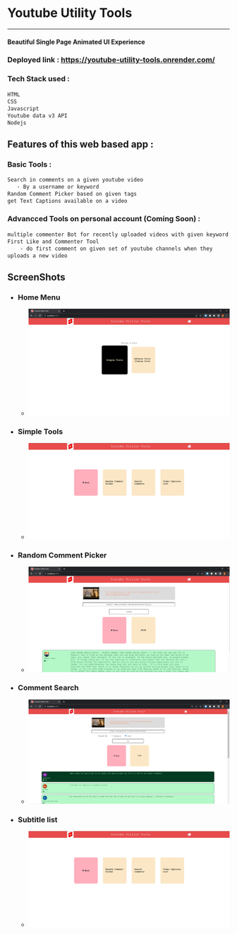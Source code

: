 # Youtube Utility Tools
---------------------------------------
#### Beautiful Single Page Animated UI Experience

### Deployed link : https://youtube-utility-tools.onrender.com/

### Tech Stack used :
    HTML
    CSS
    Javascript
    Youtube data v3 API
    Nodejs

## Features of this web based app :

### Basic Tools : 
    Search in comments on a given youtube video 
       - By a username or keyword
    Random Comment Picker based on given tags
    get Text Captions available on a video

### Advancced Tools on personal account (Coming Soon) :
    multiple commenter Bot for recently uploaded videos with given keyword
    First Like and Commenter Tool 
        - do first comment on given set of youtube channels when they uploads a new video
## ScreenShots
- ### Home Menu
   - ![alt text](https://github.com/ashok020/Youtube_Utility_Tools/blob/master/screenshots/home.png)
- ### Simple Tools
   - ![alt text](https://github.com/ashok020/Youtube_Utility_Tools/blob/master/screenshots/simple-tools.png)
 - ### Random Comment Picker 
    - ![alt text](https://github.com/ashok020/Youtube_Utility_Tools/blob/master/screenshots/random-comment.png)
 - ### Comment Search 
    - ![alt text](https://github.com/ashok020/Youtube_Utility_Tools/blob/master/screenshots/search-comment.png)
- ### Subtitle list 
    - ![alt text](https://github.com/ashok020/Youtube_Utility_Tools/blob/master/screenshots/simple-tools.png)